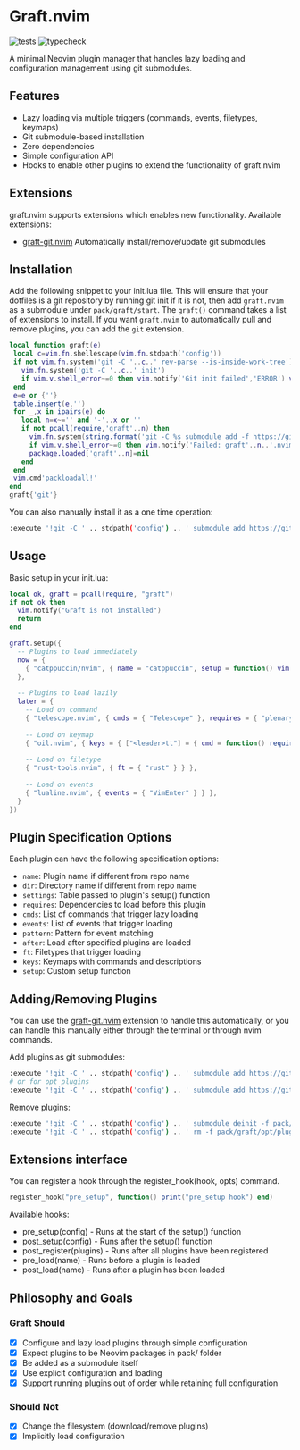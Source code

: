 # Graft.nvim

![tests](https://github.com/tlj/graft.nvim/actions/workflows/tests.yml/badge.svg)
![typecheck](https://github.com/tlj/graft.nvim/actions/workflows/typecheck.yml/badge.svg)

A minimal Neovim plugin manager that handles lazy loading and configuration management using git submodules.

## Features

- Lazy loading via multiple triggers (commands, events, filetypes, keymaps)
- Git submodule-based installation
- Zero dependencies
- Simple configuration API
- Hooks to enable other plugins to extend the functionality of graft.nvim

## Extensions

graft.nvim supports extensions which enables new functionality. Available extensions:

- [graft-git.nvim](https://github.com/tlj/graft-git.nvim) Automatically install/remove/update git submodules

## Installation

Add the following snippet to your init.lua file. This will ensure that your dotfiles is a git repository
by running git init if it is not, then add `graft.nvim` as a submodule under `pack/graft/start`. The
`graft()` command takes a list of extensions to install. If you want `graft.nvim` to automatically pull
and remove plugins, you can add the `git` extension.

```lua
local function graft(e)
 local c=vim.fn.shellescape(vim.fn.stdpath('config'))
 if not vim.fn.system('git -C '..c..' rev-parse --is-inside-work-tree'):match('^true') then
   vim.fn.system('git -C '..c..' init')
   if vim.v.shell_error~=0 then vim.notify('Git init failed','ERROR') vim.cmd('qa!') end
 end
 e=e or {''}
 table.insert(e,'')
 for _,x in ipairs(e) do
   local n=x~='' and '-'..x or ''
   if not pcall(require,'graft'..n) then
     vim.fn.system(string.format('git -C %s submodule add -f https://github.com/tlj/graft%s.nvim.git pack/graft/start/graft%s.nvim',c,n,n))
     if vim.v.shell_error~=0 then vim.notify('Failed: graft'..n..'.nvim','ERROR') vim.cmd('qa!') end
     package.loaded['graft'..n]=nil
   end
 end
 vim.cmd'packloadall!'
end
graft{'git'}
```

You can also manually install it as a one time operation:

```bash
:execute '!git -C ' .. stdpath('config') .. ' submodule add https://github.com/tlj/graft.nvim pack/graft/start/graft.nvim'
```

## Usage

Basic setup in your init.lua:

```lua
local ok, graft = pcall(require, "graft")
if not ok then
  vim.notify("Graft is not installed")
  return
end

graft.setup({
  -- Plugins to load immediately
  now = {
    { "catppuccin/nvim", { name = "catppuccin", setup = function() vim.cmd("colorscheme catppuccin-mocha") end } },
  },
  
  -- Plugins to load lazily
  later = {
    -- Load on command
    { "telescope.nvim", { cmds = { "Telescope" }, requires = { "plenary.nvim" } } },
    
    -- Load on keymap
    { "oil.nvim", { keys = { ["<leader>tt"] = { cmd = function() require("oil").open_float() end, desc = "Open Oil file browser" } } } },
    
    -- Load on filetype
    { "rust-tools.nvim", { ft = { "rust" } } },
    
    -- Load on events
    { "lualine.nvim", { events = { "VimEnter" } } },
  }
})
```

## Plugin Specification Options

Each plugin can have the following specification options:

- `name`: Plugin name if different from repo name
- `dir`: Directory name if different from repo name
- `settings`: Table passed to plugin's setup() function
- `requires`: Dependencies to load before this plugin
- `cmds`: List of commands that trigger lazy loading
- `events`: List of events that trigger loading
- `pattern`: Pattern for event matching
- `after`: Load after specified plugins are loaded
- `ft`: Filetypes that trigger loading
- `keys`: Keymaps with commands and descriptions
- `setup`: Custom setup function

## Adding/Removing Plugins

You can use the [graft-git.nvim](https://github.com/tlj/graft-git.nvim) extension to handle this automatically, or
you can handle this manually either through the terminal or through nvim commands.

Add plugins as git submodules:

```bash
:execute '!git -C ' .. stdpath('config') .. ' submodule add https://github.com/author/plugin pack/graft/start/plugin'
# or for opt plugins
:execute '!git -C ' .. stdpath('config') .. ' submodule add https://github.com/author/plugin pack/graft/opt/plugin'
```

Remove plugins:

```bash
:execute '!git -C ' .. stdpath('config') .. ' submodule deinit -f pack/graft/opt/plugin'
:execute '!git -C ' .. stdpath('config') .. ' rm -f pack/graft/opt/plugin'
```

## Extensions interface

You can register a hook through the register_hook(hook, opts) command.

```lua
register_hook("pre_setup", function() print("pre_setup hook") end)
```

Available hooks:

- pre_setup(config) - Runs at the start of the setup() function
- post_setup(config) - Runs after the setup() function
- post_register(plugins) - Runs after all plugins have been registered
- pre_load(name) - Runs before a plugin is loaded
- post_load(name) - Runs after a plugin has been loaded

## Philosophy and Goals

### Graft Should

- [x] Configure and lazy load plugins through simple configuration
- [x] Expect plugins to be Neovim packages in pack/ folder
- [x] Be added as a submodule itself
- [x] Use explicit configuration and loading
- [x] Support running plugins out of order while retaining full configuration

### Should Not

- [x] Change the filesystem (download/remove plugins)
- [x] Implicitly load configuration
